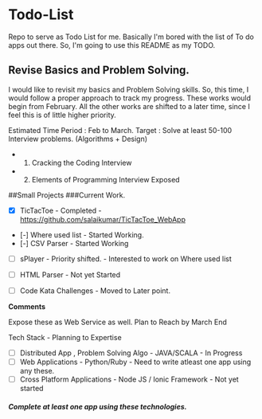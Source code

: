 # Todo-List
Repo to serve as Todo List for me.
Basically I'm bored with the list of To do apps out there. So, I'm going to use this README as my TODO.

## Revise Basics and Problem Solving.
I would like to revisit my basics and Problem Solving skills. So, this time, I would follow a proper approach to track my progress. These works would begin from February. All the other works are shifted to a later time, since I feel this is of little higher priority.

Estimated Time Period : Feb to March.
Target : Solve at least 50-100 Interview problems. (Algorithms + Design)
- 1. Cracking the Coding Interview 
- 2. Elements of Programming Interview Exposed 



##Small Projects
###Current Work.
 - [X] TicTacToe            - Completed - <https://github.com/salaikumar/TicTacToe_WebApp>
 - [-] Where used list      - Started Working. 
 - [-] CSV Parser           - Started Working
 - [ ] sPlayer              - Priority shifted. - Interested to work on Where used list
 - [ ] HTML Parser          - Not yet Started
 - [ ] Code Kata Challenges - Moved to Later point.
 

<b>Comments</b>

Expose these as Web Service as well. 
Plan to Reach by March End

Tech Stack - Planning to Expertise
- [ ] Distributed App , Problem Solving Algo - JAVA/SCALA                 - In Progress
- [ ] Web Applications                       - Python/Ruby                - Need to write atleast one app using any these.
- [ ] Cross Platform Applications            - Node JS / Ionic Framework  - Not yet started

##### Complete at least one app using these technologies.
